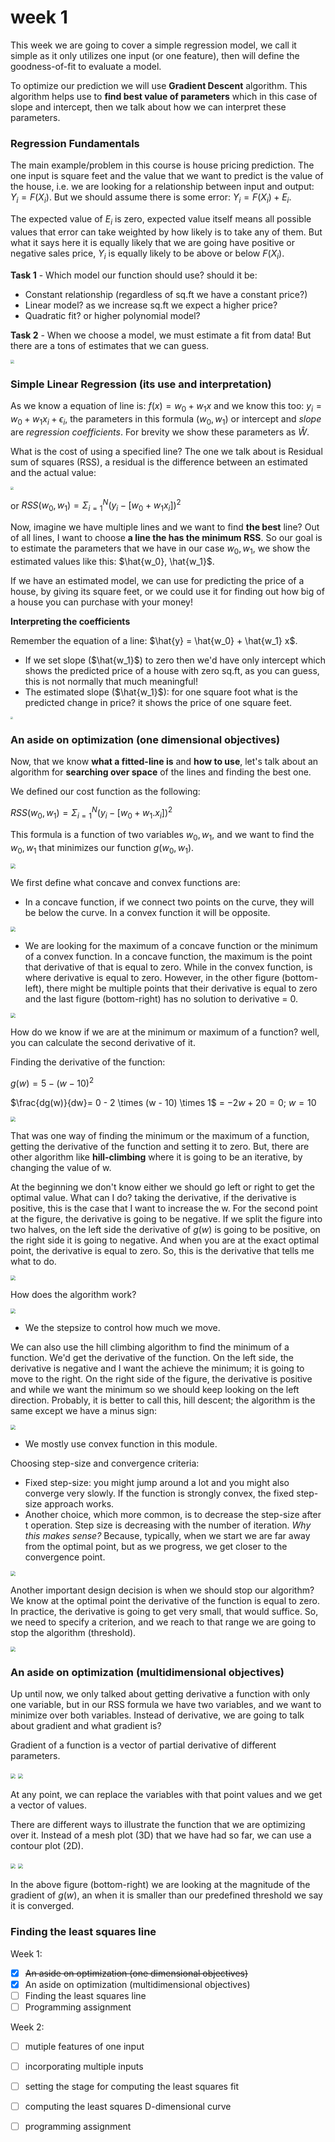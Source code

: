 # week 1

This week we are going to cover a simple regression model, we call it simple as it only utilizes one input (or one feature), then will define the goodness-of-fit to evaluate a model.

To optimize our prediction we will use **Gradient Descent** algorithm. This algorithm helps use to **find best value of parameters** which in this case of slope and intercept, then we talk about how we can interpret these parameters.

### Regression Fundamentals

The main example/problem in this course is house pricing prediction. The one input is square feet and the value that we want to predict is the value of the house, i.e. we are looking for a relationship between input and output: $Y_i=F(X_i)$. But we should assume there is some error: $Y_i = F(X_i) + E_i$.

The expected value of $E_i$ is zero, expected value itself means all possible values that error can take weighted by how likely is to take any of them. But what it says here it is equally likely that we are going have positive or negative sales price, $Y_i$ is equally likely to be above or below $F(X_i)$.



**Task 1** - Which model our function should use? should it be:

* Constant relationship (regardless of sq.ft we have a constant price?)
* Linear model? as we increase sq.ft we expect a higher price?
* Quadratic fit? or higher polynomial model? 

**Task 2** - When we choose a model, we must estimate a fit from data! But there are a tons of estimates that we can guess.

<img src="assets/regression-ml-block-diagram.png" style="zoom:40%"/>

### Simple Linear Regression (its use and interpretation)

As we know a equation of line is: $f(x)  = w_0 + w_1 x$ and we know this too: $y_i = w_0 + w_1 x_i + \epsilon_i$, the parameters in this formula ($w_0,w_1$) or intercept and *slope* are *regression coefficients*. For brevity we show these parameters as $\hat{W}$.



What is the cost of using a specified line? The one we talk about is Residual sum of squares (RSS), a residual is the difference between an estimated and the actual value:

<img src="assets/rss.png" style="zoom:30%"/>

or $RSS(w_0, w_1) = \Sigma^{N}_{i=1}(y_i - [w_0 + w_1 x_i])^2$

Now, imagine we have multiple lines and we want to find **the best** line? Out of all lines, I want to choose **a line the has the minimum RSS**. So our goal is to estimate the parameters that we have in our case $w_0,w_1$, we show the estimated values like this: $\hat{w_0}, \hat{w_1}$.

If we have an estimated model, we can use for predicting the price of a house, by giving its square feet, or we could use it for finding out how big of a house you can purchase with your money!

**Interpreting the coefficients**

Remember the equation of a line: $\hat{y} = \hat{w_0} + \hat{w_1} x$.

* If we set slope ($\hat{w_1}$) to zero then we'd have only intercept which shows the predicted price of a house with zero sq.ft, as you can guess, this is not normally that much meaningful!
* The estimated slope ($\hat{w_1}$): for one square foot what is the predicted change in price? it shows the price of one square feet.

<img src="assets/interpretation.png" style="zoom:25%"/>

### An aside on optimization (one dimensional objectives)

Now, that we know **what a fitted-line is** and **how to use**, let's talk about an algorithm for **searching over space** of the lines and finding the best one.

We defined our cost function as the following:

$RSS(w_0, w_1)=\Sigma^{N}_{i=1}(y_i - [w_0 + w_1.x_i])^2$

This formula is a function of two variables $w_0, w_1$, and we want to find the $w_0, w_1$ that minimizes our function $g(w_0, w_1)$.

<img src="assets/optimization-01.png" style="zoom:50%"/>

We first define what concave and convex functions are:

* In a concave function, if we connect two points on the curve, they will be below the curve. In a convex function it will be opposite.

<img src="assets/optimization-02.png" style="zoom:50%"/>

* We are looking for the maximum of a concave function or the minimum of a convex function. In a concave function, the maximum is the point that derivative of that is equal to zero. While in the convex function, is where derivative is equal to zero. However, in the other figure (bottom-left), there might be multiple points that their derivative is equal to zero and the last figure (bottom-right) has no solution to derivative = 0.

<img src="assets/optimization-03.png" style="zoom:50%"/>

How do we know if we are at the minimum or maximum of a function? well, you can calculate the second derivative of it.

Finding the derivative of the function:

$g(w) = 5 - (w - 10)^2$

$\frac{dg(w)}{dw}= 0 - 2 \times (w - 10) \times 1$ = $-2w +20 = 0$; $w = 10$

<img src="assets/optimization-04.png" style="zoom:50%"/>

That was one way of finding the minimum or the maximum of a function, getting the derivative of the function and setting it to zero. But, there are other algorithm like **hill-climbing** where it is going to be an iterative, by changing the value of w.

At the beginning we don't know either we should go left or right to get the optimal value. What can I do? taking the derivative, if the derivative is positive, this is the case that I want to increase the w.  For the second point at the figure, the derivative is going to be negative. If we split the figure into two halves, on the left side the derivative of $g(w)$ is going to be positive, on the right side it is going to negative. And when you are at the exact optimal point, the derivative is equal to zero. So, this is the derivative that tells me what to do.

<img src="assets/optimization-05.png" style="zoom:50%"/>

How does the algorithm work?

<img src="assets/optimization-06.png" style="zoom:50%"/>

* We the stepsize to control how much we move.

We can also use the hill climbing algorithm to find the minimum of a function. We'd get the derivative of the function. On the left side, the derivative is negative and I want the achieve the minimum; it is going to move to the right. On the right side of the figure, the derivative is positive and while we want the minimum so we should keep looking on the left direction. Probably, it is better to call this, hill descent; the algorithm is the same except we have a minus sign:

<img src="assets/optimization-07.png" style="zoom:50%"/>

* We mostly use convex function in this module.

Choosing step-size and convergence criteria:

* Fixed step-size: you might jump around a lot and you might also converge very slowly. If the function is strongly convex, the fixed step-size approach works.
* Another choice, which more common, is to decrease the step-size after t operation. Step size is decreasing with the number of iteration. *Why this makes sense?* Because, typically, when we start we are far away from the optimal point, but as we progress, we get closer to the convergence point.

<img src="assets/optimization-08.png" style="zoom:50%"/>

Another important design decision is when we should stop our algorithm? We know at the optimal point the derivative of the function is equal to zero. In practice, the derivative is going to get very small, that would suffice. So, we need to specify a criterion, and we reach to that range we are going to stop the algorithm (threshold).

<img src="assets/optimization-09.png" style="zoom:50%"/>



### An aside on optimization (multidimensional objectives)

Up until now, we only talked about getting derivative a function with only one variable, but in our RSS formula we have two variables, and we want to minimize over both variables. Instead of derivative, we are going to talk about gradient and what gradient is?

Gradient of a function is a vector of partial derivative of different parameters.

<img src="assets/optimization-10.png" style="zoom:50%"/>

<img src="assets/optimization-11.png" style="zoom:50%"/>

At any point, we can replace the variables with that point values and we get a vector of values.

There are different ways to illustrate the function that we are optimizing over it. Instead of a mesh plot  (3D) that we have had so far, we can use a contour plot (2D).

<img src="assets/optimization-12.png" style="zoom:50%"/>

<img src="assets/optimization-13.png" style="zoom:50%"/>

In the above figure (bottom-right) we are looking at the magnitude of the gradient of $g(w)$, an when it is smaller than our predefined threshold we say it is converged.

### Finding the least squares line

Week 1:

- [x] ~~An aside on optimization (one dimensional objectives)~~
- [x] An aside on optimization (multidimensional objectives)
- [ ] Finding the least squares line
- [ ] Programming assignment

Week 2:

- [ ] mutiple features of one input
- [ ] incorporating multiple inputs
- [ ] setting the stage for computing the least squares fit
- [ ] computing the least squares D-dimensional curve
- [ ] programming assignment

